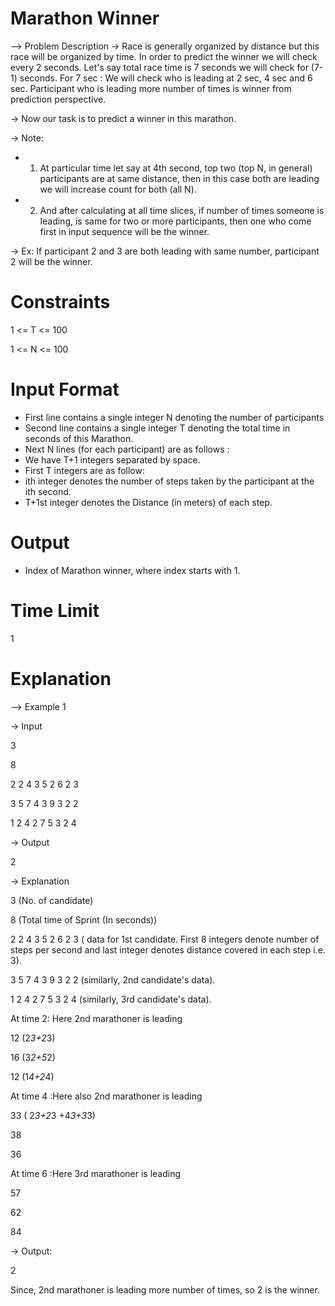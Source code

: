 # Marathon Winner

--> Problem Description
-> Race is generally organized by distance but this race will be organized by time.
In order to predict the winner we will check every 2 seconds.
Let's say total race time is 7 seconds we will check for (7-1) seconds.
For 7 sec : We will check who is leading at 2 sec, 4 sec and 6 sec.
Participant who is leading more number of times is winner from prediction perspective.

-> Now our task is to predict a winner in this marathon.

-> Note:
- 1) At particular time let say at 4th second, top two (top N, in general) participants are at same distance, then in this case both are leading we will increase count for both (all N).
- 2) And after calculating at all time slices, if number of times someone is leading, is same for two or more participants, then one who come first in input sequence will be the winner.

-> Ex: If participant 2 and 3 are both leading with same number, participant 2 will be the winner.

# Constraints
1 <= T <= 100

1 <= N <= 100

# Input Format
- First line contains a single integer N denoting the number of participants
- Second line contains a single integer T denoting the total time in seconds of this Marathon.
- Next N lines (for each participant) are as follows :
- We have T+1 integers separated by space.
- First T integers are as follow:
- ith integer denotes the number of steps taken by the participant at the ith second.
- T+1st integer denotes the Distance (in meters) of each step.

# Output
- Index of Marathon winner, where index starts with 1.

# Time Limit
1

# Explanation
--> Example 1

-> Input

3

8

2 2 4 3 5 2 6 2 3

3 5 7 4 3 9 3 2 2

1 2 4 2 7 5 3 2 4

-> Output

2

-> Explanation

3 (No. of candidate)

8 (Total time of Sprint (In seconds))

2 2 4 3 5 2 6 2 3 ( data for 1st candidate. First 8 integers denote number of steps per second and last integer denotes distance covered in each step i.e. 3).

3 5 7 4 3 9 3 2 2 (similarly, 2nd candidate's data).

1 2 4 2 7 5 3 2 4 (similarly, 3rd candidate's data).

At time 2: Here 2nd marathoner is leading

12 (2*3+2*3)

16 (3*2+5*2)

12 (1*4+2*4)

At time 4 :Here also 2nd marathoner is leading

33 ( 2*3+2*3 +4*3+3*3)

38

36

At time 6 :Here 3rd marathoner is leading

57

62

84

-> Output:

2

Since, 2nd marathoner is leading more number of times, so 2 is the winner.
